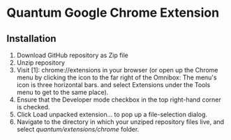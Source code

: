 # Quantum Google Chrome Extension

## Installation
1. Download GitHub repository as Zip file
1. Unzip repository
1. Visit [1]: chrome://extensions in your browser (or open up the Chrome menu by clicking the icon to the far right of the Omnibox:  The menu's icon is three horizontal bars. and select Extensions under the Tools menu to get to the same place).
1. Ensure that the Developer mode checkbox in the top right-hand corner is checked.
1. Click Load unpacked extension… to pop up a file-selection dialog.
1. Navigate to the directory in which your unziped repository files live, and select *quantum/extensions/chrome* folder.
